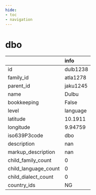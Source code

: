 ```yaml
---
hide:
- toc
- navigation
---
```

# dbo
|                      | info     |
|:---------------------|:---------|
| id                   | dulb1238 |
| family_id            | atla1278 |
| parent_id            | jaku1245 |
| name                 | Dulbu    |
| bookkeeping          | False    |
| level                | language |
| latitude             | 10.1911  |
| longitude            | 9.94759  |
| iso639P3code         | dbo      |
| description          | nan      |
| markup_description   | nan      |
| child_family_count   | 0        |
| child_language_count | 0        |
| child_dialect_count  | 0        |
| country_ids          | NG       |
